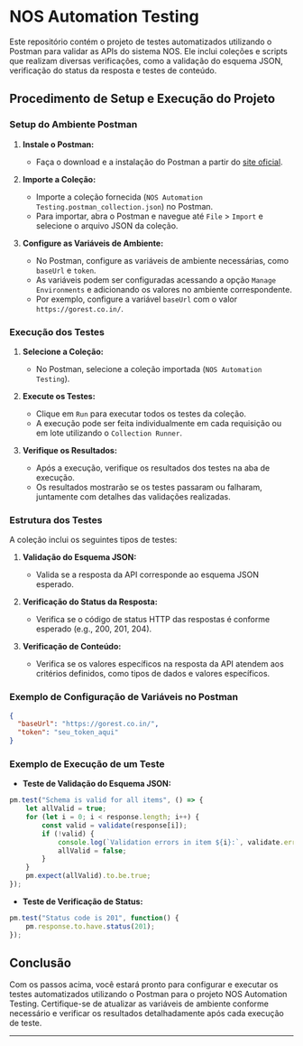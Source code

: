 # NOS Automation Testing

Este repositório contém o projeto de testes automatizados utilizando o Postman para validar as APIs do sistema NOS. Ele inclui coleções e scripts que realizam diversas verificações, como a validação do esquema JSON, verificação do status da resposta e testes de conteúdo.

## Procedimento de Setup e Execução do Projeto

### Setup do Ambiente Postman

1. **Instale o Postman:**
   - Faça o download e a instalação do Postman a partir do [site oficial](https://www.postman.com/downloads/).

2. **Importe a Coleção:**
   - Importe a coleção fornecida (`NOS Automation Testing.postman_collection.json`) no Postman.
   - Para importar, abra o Postman e navegue até `File` > `Import` e selecione o arquivo JSON da coleção.

3. **Configure as Variáveis de Ambiente:**
   - No Postman, configure as variáveis de ambiente necessárias, como `baseUrl` e `token`.
   - As variáveis podem ser configuradas acessando a opção `Manage Environments` e adicionando os valores no ambiente correspondente.
   - Por exemplo, configure a variável `baseUrl` com o valor `https://gorest.co.in/`.

### Execução dos Testes

1. **Selecione a Coleção:**
   - No Postman, selecione a coleção importada (`NOS Automation Testing`).

2. **Execute os Testes:**
   - Clique em `Run` para executar todos os testes da coleção.
   - A execução pode ser feita individualmente em cada requisição ou em lote utilizando o `Collection Runner`.

3. **Verifique os Resultados:**
   - Após a execução, verifique os resultados dos testes na aba de execução.
   - Os resultados mostrarão se os testes passaram ou falharam, juntamente com detalhes das validações realizadas.

### Estrutura dos Testes

A coleção inclui os seguintes tipos de testes:

1. **Validação do Esquema JSON:**
   - Valida se a resposta da API corresponde ao esquema JSON esperado.

2. **Verificação do Status da Resposta:**
   - Verifica se o código de status HTTP das respostas é conforme esperado (e.g., 200, 201, 204).

3. **Verificação de Conteúdo:**
   - Verifica se os valores específicos na resposta da API atendem aos critérios definidos, como tipos de dados e valores específicos.

### Exemplo de Configuração de Variáveis no Postman

```json
{
  "baseUrl": "https://gorest.co.in/",
  "token": "seu_token_aqui"
}
```

### Exemplo de Execução de um Teste

- **Teste de Validação do Esquema JSON:**

```javascript
pm.test("Schema is valid for all items", () => {
    let allValid = true;
    for (let i = 0; i < response.length; i++) {
        const valid = validate(response[i]);
        if (!valid) {
            console.log(`Validation errors in item ${i}:`, validate.errors);
            allValid = false;
        }
    }
    pm.expect(allValid).to.be.true; 
});
```

- **Teste de Verificação de Status:**

```javascript
pm.test("Status code is 201", function() {
    pm.response.to.have.status(201);
});
```

## Conclusão

Com os passos acima, você estará pronto para configurar e executar os testes automatizados utilizando o Postman para o projeto NOS Automation Testing. Certifique-se de atualizar as variáveis de ambiente conforme necessário e verificar os resultados detalhadamente após cada execução de teste.

---
